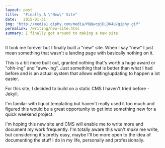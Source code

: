```yaml
---
layout: post
title:  "Finally A \"New\" Site"
date:   2015-01-31
img: "http://media1.giphy.com/media/MQQwcpjOLD64U/giphy.gif"
permalink: /writing/new-site.html
summary: I finally got around to making a new site!
---
```

It took me forever but I finally built a "new" site. When I say "new" I just mean something that wasn't a landing page with basically nothing on it. 

This is a bit more built out, granted nothing that's worth a huge award or "ohh-ing" and "aww-ing". Just something that is better than what I had before and is an actual system that allows editing/updating to happen a lot easier. 

For this site, I decided to build on a static CMS I haven't tried before - Jekyll. 

I'm familar with liquid templating but haven't really used it too much and figured this would be a great opportunity to get into something new for a quick weekend project. 

I'm hoping this new site and CMS will enable me to write more and document my work frequently. I'm totally aware this won't *make* me write, but considering it's pretty easy, maybe I'll be more open to the idea of documenting the stuff I do in my life, personally and professionally. 